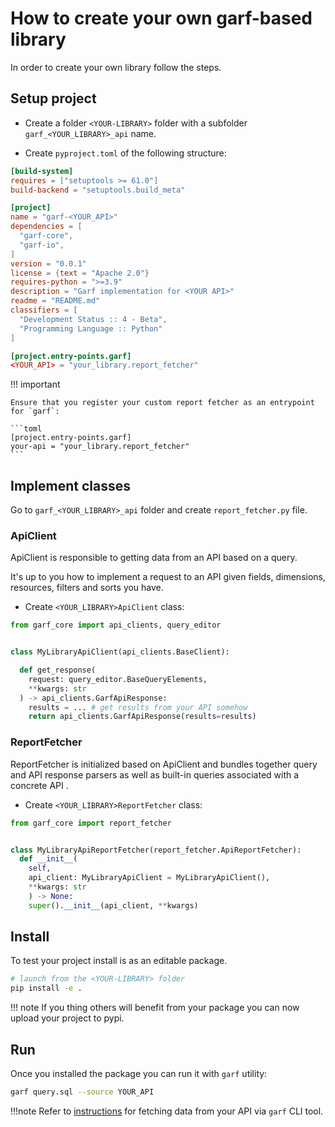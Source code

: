 # How to create your own garf-based library


In order to create your own library follow the steps.

## Setup project
* Create a folder `<YOUR-LIBRARY>` folder with a subfolder `garf_<YOUR_LIBRARY>_api` name.

* Create `pyproject.toml` of the following structure:

```toml
[build-system]
requires = ["setuptools >= 61.0"]
build-backend = "setuptools.build_meta"

[project]
name = "garf-<YOUR_API>"
dependencies = [
  "garf-core",
  "garf-io",
]
version = "0.0.1"
license = {text = "Apache 2.0"}
requires-python = ">=3.9"
description = "Garf implementation for <YOUR API>"
readme = "README.md"
classifiers = [
  "Development Status :: 4 - Beta",
  "Programming Language :: Python"
]

[project.entry-points.garf]
<YOUR_API> = "your_library.report_fetcher"
```

!!! important

    Ensure that you register your custom report fetcher as an entrypoint for `garf`:

    ```toml
    [project.entry-points.garf]
    your-api = "your_library.report_fetcher"
    ```

## Implement classes

Go to `garf_<YOUR_LIBRARY>_api` folder and create `report_fetcher.py` file.

### ApiClient

ApiClient is responsible to getting data from an API based on a query.

It's up to you how to implement a request to an API given fields, dimensions, resources, filters and sorts you have.

* Create `<YOUR_LIBRARY>ApiClient` class:

```python
from garf_core import api_clients, query_editor


class MyLibraryApiClient(api_clients.BaseClient):

  def get_response(
    request: query_editor.BaseQueryElements,
    **kwargs: str
  ) -> api_clients.GarfApiResponse:
    results = ... # get results from your API somehow
    return api_clients.GarfApiResponse(results=results)
```

### ReportFetcher

ReportFetcher is initialized based on ApiClient and bundles together query
and API response parsers as well as built-in queries associated with a concrete API .

* Create `<YOUR_LIBRARY>ReportFetcher` class:

```python
from garf_core import report_fetcher


class MyLibraryApiReportFetcher(report_fetcher.ApiReportFetcher):
  def __init__(
    self,
    api_client: MyLibraryApiClient = MyLibraryApiClient(),
    **kwargs: str
    ) -> None:
    super().__init__(api_client, **kwargs)
```


## Install

To test your project install is as an editable package.
```bash
# launch from the <YOUR-LIBRARY> folder
pip install -e .
```

!!! note
    If you thing others will benefit from your package you can now upload your project to pypi.

## Run

Once you installed the package you can run it with `garf` utility:

```bash
garf query.sql --source YOUR_API
```

!!!note
    Refer to [instructions](../usage/executors.md) for fetching data from your API via `garf` CLI tool.
